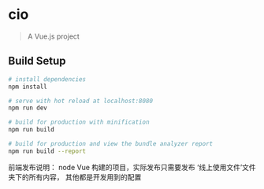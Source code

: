 # cio

> A Vue.js project

## Build Setup

``` bash
# install dependencies
npm install

# serve with hot reload at localhost:8080
npm run dev

# build for production with minification
npm run build

# build for production and view the bundle analyzer report
npm run build --report
```

前端发布说明：
node Vue 构建的项目，实际发布只需要发布 ‘线上使用文件’文件夹下的所有内容，
其他都是开发用到的配置
